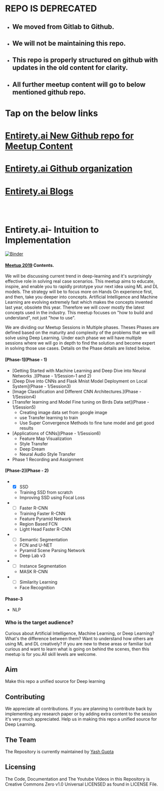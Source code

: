 # REPO IS DEPRECATED
* ## We moved from Gitlab to Github.
* ## We will not be maintaining this repo.
* ## This repo is properly structured on github with updates in the old content for clarity.
* ## All further meetup content will go to below mentioned github repo.

# Tap on the below links 
# [Entirety.ai New Github repo for Meetup Content](https://github.com/entiretydotai/Meetup-Content)
# [Entirety.ai Github organization](https://github.com/entiretydotai)
# [Entirety.ai Blogs](https://entiretydotai.github.io/blogs/)

<br><br>
# Entirety.ai- Intuition to Implementation

[![Binder](https://mybinder.org/badge_logo.svg)](https://mybinder.org/v2/gl/entirety.ai%2Fmeetup-intuition-to-implementation/master)

####  [Meetup 2019](https://www.meetup.com/Entirety-ai-Intuition-to-Implementation/) Contents.

We will be discussing current trend in deep-learning and it's  surprisingly effective role in solving real case scenarios. This meetup  aims to educate, inspire, and enable you to rapidly prototype your next  idea using ML and DL models. The strategy will be to focus more on  Hands On experience first, and then, take you deeper into concepts.  Artificial Intelligence and Machine Learning are evolving extremely fast  which makes the concepts invented last year, obsolete this year.  Therefore we will cover mostly the latest concepts used in the  industry. This meetup focuses on "how to build and understand", not just  "how to use".

We are dividing our Meetup Sessions in Multiple  phases. Theses Phases are defined based on the maturity and complexity of  the problems that we will solve using Deep Learning. Under each phase we  will have multiple sessions where we will go in depth to find the  solution and become expert in solving those use cases. Details on the  Phase details are listed below.

#### [Phase-1](Phase - 1)

* [Getting Started with Machine Learning and Deep Dive into Neural Networks .](Phase - 1/Session-1 and 2)
* [Deep Dive into CNNs and Flask Mnist Model Deployment on Local System](Phase - 1/Session3)
* [Image Classification and Different CNN Architectures.](Phase - 1/Session4)
* [Transfer learning and Model Fine tuning on Birds Data set](Phase - 1/Session5)
  * Creating image data set from google image
  * use Transfer learning to train
  * Use Super Convergence Methods to fine tune model and get good results   
* [Applications of CNNs](Phase - 1/Session6)
  * Feature Map Visualization
  * Style Transfer
  * Deep Dream
  * Neural Audio Style Transfer
* Phase 1 Recording and Assignment

#### [Phase-2](Phase - 2) 

  * - [X]  SSD
    * Training SSD from scratch
    * Improving SSD using Focal Loss

  * - [ ] Faster R-CNN
    * Training Faster R-CNN
    * Feature Pyramid Network
    * Region Based FCN
    * Light Head Faster R-CNN
  * - [ ] Semantic Segmentation
    * FCN and U-NET
    * Pyramid Scene Parsing Network
    * Deep Lab v3
  * - [ ] Instance Segmentation
    * MASK R-CNN
  * - [ ] Similarity Learning
    * Face Recognition

#### Phase-3

* NLP


### Who is the target audience?

Curious  about Artificial Intelligence, Machine Learning, or Deep Learning?  What's the difference between them? Want to understand how others are  using ML and DL creatively? If you are new to these areas or familiar  but curious and want to learn what is going on behind the scenes, then  this meetup is for you.All skill levels are welcome.

## Aim 
Make this repo a unified source for Deep learning

## Contributing

We appreciate all contributions. If you are planning to contribute back by implementing any research paper or by adding extra content to the session it's very much appreciated. Help us in making this repo a unified source for Deep Learning.

## The Team

The Repository is currently maintained by  [Yash Gupta](https://github.com/yash1996/)

## Licensing

The Code, Documentation and The Youtube Videos in this Repository is Creative Commons Zero v1.0 Universal LICENSED as found in LICENSE File.
